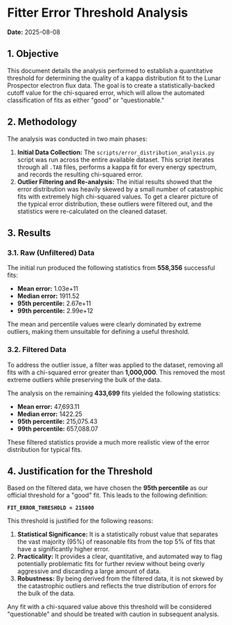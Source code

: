 
# Fitter Error Threshold Analysis

**Date:** 2025-08-08

## 1. Objective

This document details the analysis performed to establish a quantitative threshold for determining the quality of a kappa distribution fit to the Lunar Prospector electron flux data. The goal is to create a statistically-backed cutoff value for the chi-squared error, which will allow the automated classification of fits as either "good" or "questionable."

## 2. Methodology

The analysis was conducted in two main phases:

1.  **Initial Data Collection:** The `scripts/error_distribution_analysis.py` script was run across the entire available dataset. This script iterates through all `.TAB` files, performs a kappa fit for every energy spectrum, and records the resulting chi-squared error.
2.  **Outlier Filtering and Re-analysis:** The initial results showed that the error distribution was heavily skewed by a small number of catastrophic fits with extremely high chi-squared values. To get a clearer picture of the typical error distribution, these outliers were filtered out, and the statistics were re-calculated on the cleaned dataset.

## 3. Results

### 3.1. Raw (Unfiltered) Data

The initial run produced the following statistics from **558,356** successful fits:

*   **Mean error:** 1.03e+11
*   **Median error:** 1911.52
*   **95th percentile:** 2.67e+11
*   **99th percentile:** 2.99e+12

The mean and percentile values were clearly dominated by extreme outliers, making them unsuitable for defining a useful threshold.

### 3.2. Filtered Data

To address the outlier issue, a filter was applied to the dataset, removing all fits with a chi-squared error greater than **1,000,000**. This removed the most extreme outliers while preserving the bulk of the data.

The analysis on the remaining **433,699** fits yielded the following statistics:

*   **Mean error:** 47,693.11
*   **Median error:** 1422.25
*   **95th percentile:** 215,075.43
*   **99th percentile:** 657,088.07

These filtered statistics provide a much more realistic view of the error distribution for typical fits.

## 4. Justification for the Threshold

Based on the filtered data, we have chosen the **95th percentile** as our official threshold for a "good" fit. This leads to the following definition:

**`FIT_ERROR_THRESHOLD = 215000`**

This threshold is justified for the following reasons:

1.  **Statistical Significance:** It is a statistically robust value that separates the vast majority (95%) of reasonable fits from the top 5% of fits that have a significantly higher error.
2.  **Practicality:** It provides a clear, quantitative, and automated way to flag potentially problematic fits for further review without being overly aggressive and discarding a large amount of data.
3.  **Robustness:** By being derived from the filtered data, it is not skewed by the catastrophic outliers and reflects the true distribution of errors for the bulk of the data.

Any fit with a chi-squared value above this threshold will be considered "questionable" and should be treated with caution in subsequent analysis.
